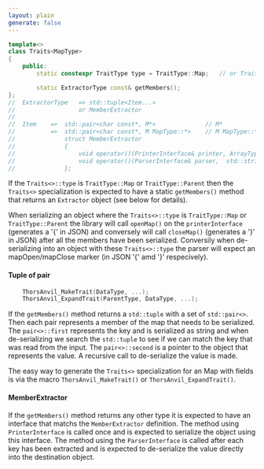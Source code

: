 ```yaml
---
layout: plain
generate: false
---
```

````C++
template<>
class Traits<MapType>
{
    public:
        static constexpr TraitType type = TraitType::Map;   // or TraitType::Parent

        static ExtractorType const& getMembers();
};
//  ExtractorType   => std::tuple<Item...>
//                  or MemberExtractor
//
//  Item    =>  std::pair<char const*, M*>              // M*            pointer to a static member of the class.
//          =>  std::pair<char const*, M MapType::*>    // M MapType::*  pointer to a member of the class
//              struct MemberExtractor
//              {
//                  void operator()(PrinterInterface& printer, ArrayType const& object) const;
//                  void operator()(ParserInterface& parser,  std::string const& key, ArrayType& object) const;
//              };
````
If the `Traits<>::type` is `TraitType::Map` or `TraitType::Parent` then the `Traits<>` specialization is expected to have a static `getMembers()` method that returns an `Extractor` object (see below for details).

When serializing an object where the `Traits<>::type` is `TraitType::Map` or `TraitType::Parent` the library will call `openMap()` on the `printerInterface` (generates a '{' in JSON) and conversely will call `closeMap()` (generates a '}' in JSON) after all the members have been serialized. Conversily when de-serializing into an object with these `Traits<>::type` the parser will expect an mapOpen/mapClose marker (in JSON '{' amd '}' respecively).

#### Tuple of pair
````C++
    ThorsAnvil_MakeTrait(DataType, ...);
    ThorsAnvil_ExpandTrait(ParentType, DataType, ...);
````
If the `getMembers()` method returns a `std::tuple` with a set of `std::pair<>`. Then each pair represents a member of the map that needs to be serialized. The `pair<>::first` represents the key and is serialized as string and when de-serializing we search the `std::tuple` to see if we can match the key that was read from the input. The `pair<>::second` is a pointer to the object that represents the value. A recursive call to de-serialize the value is made.

The easy way to generate the `Traits<>` specialization for an Map with  fields is via the macro `ThorsAnvil_MakeTrait()` or `ThorsAnvil_ExpandTrait()`.
#### MemberExtractor

If the `getMembers()` method returns any other type it is expected to have an interface that matchs the `MemberExtractor` definition. The method using `PrinterInterface` is called once and is expected to serialize the object using this interface. The method using the `ParserInterface` is called after each key has been extracted and is expected to de-serialize the value directly into the destination object.
